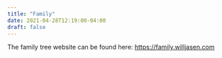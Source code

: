 ```yaml
---
title: "Family"
date: 2021-04-28T12:19:00-04:00
draft: false
---
```


The family tree website can be found here: https://family.willjasen.com

<!-- {{< iframe >}} -->
